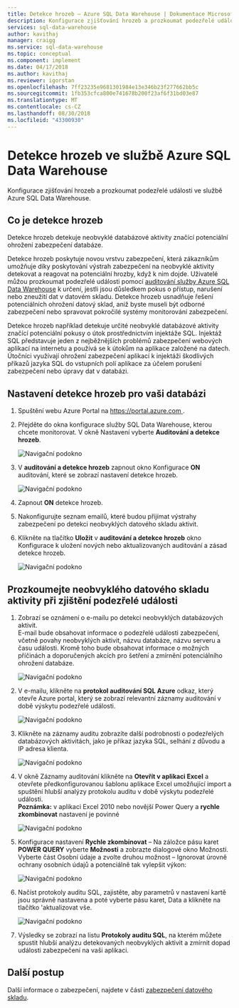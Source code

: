 ```yaml
---
title: Detekce hrozeb – Azure SQL Data Warehouse | Dokumentace Microsoftu
description: Konfigurace zjišťování hrozeb a prozkoumat podezřelé události ve službě Azure SQL Data Warehouse.
services: sql-data-warehouse
author: kavithaj
manager: craigg
ms.service: sql-data-warehouse
ms.topic: conceptual
ms.component: implement
ms.date: 04/17/2018
ms.author: kavithaj
ms.reviewer: igorstan
ms.openlocfilehash: 7ff23235e9681301984e13e346b23f277662bb5c
ms.sourcegitcommit: 1fb353cfca800e741678b200f23af6f31bd03e87
ms.translationtype: MT
ms.contentlocale: cs-CZ
ms.lasthandoff: 08/30/2018
ms.locfileid: "43300930"
---
```

# <a name="threat-detection-in-azure-sql-data-warehouse"></a>Detekce hrozeb ve službě Azure SQL Data Warehouse
Konfigurace zjišťování hrozeb a prozkoumat podezřelé události ve službě Azure SQL Data Warehouse.

## <a name="what-is-threat-detection"></a>Co je detekce hrozeb
Detekce hrozeb detekuje neobvyklé databázové aktivity značící potenciální ohrožení zabezpečení databáze. 

Detekce hrozeb poskytuje novou vrstvu zabezpečení, která zákazníkům umožňuje díky poskytování výstrah zabezpečení na neobvyklé aktivity detekovat a reagovat na potenciální hrozby, když k nim dojde. Uživatelé můžou prozkoumat podezřelé události pomocí [auditování služby Azure SQL Data Warehouse](sql-data-warehouse-auditing-overview.md) k určení, jestli jsou důsledkem pokus o přístup, narušení nebo zneužití dat v datovém skladu.
Detekce hrozeb usnadňuje řešení potenciálních ohrožení datový sklad, aniž byste museli být odborné zabezpečení nebo spravovat pokročilé systémy monitorování zabezpečení.

Detekce hrozeb například detekuje určité neobvyklé databázové aktivity značící potenciální pokusy o útok prostřednictvím injektáže SQL. Injektáž SQL představuje jeden z nejběžnějších problémů zabezpečení webových aplikací na internetu a používá se k útokům na aplikace založené na datech. Útočníci využívají ohrožení zabezpečení aplikací k injektáži škodlivých příkazů jazyka SQL do vstupních polí aplikace za účelem porušení zabezpečení nebo úpravy dat v databázi.

## <a name="set-up-threat-detection-for-your-database"></a>Nastavení detekce hrozeb pro vaši databázi
1. Spuštění webu Azure Portal na [ https://portal.azure.com ](https://portal.azure.com).
2. Přejděte do okna konfigurace služby SQL Data Warehouse, kterou chcete monitorovat. V okně Nastavení vyberte **Auditování a detekce hrozeb**.
   
    ![Navigační podokno](media/sql-data-warehouse-security-threat-detection/1_td_click_on_settings.png)
3. V **auditování a detekce hrozeb** zapnout okno Konfigurace **ON** auditování, které se zobrazí nastavení detekce hrozeb.
   
    ![Navigační podokno](media/sql-data-warehouse-security-threat-detection/2_td_turn_on_auditing.png)
4. Zapnout **ON** detekce hrozeb.
5. Nakonfigurujte seznam emailů, které budou přijímat výstrahy zabezpečení po detekci neobvyklých datového skladu aktivit.
6. Klikněte na tlačítko **Uložit** v **auditování a detekce hrozeb** okno Konfigurace k uložení nových nebo aktualizovaných auditování a zásad detekce hrozeb.
   
    ![Navigační podokno](media/sql-data-warehouse-security-threat-detection/3_td_turn_on_threat_detection.png)

## <a name="explore-anomalous-data-warehouse-activities-upon-detection-of-a-suspicious-event"></a>Prozkoumejte neobvyklého datového skladu aktivity při zjištění podezřelé události
1. Zobrazí se oznámení o e-mailu po detekci neobvyklých databázových aktivit. <br/>
   E-mail bude obsahovat informace o podezřelé události zabezpečení, včetně povahy neobvyklých aktivit, názvu databáze, názvu serveru a času události. Kromě toho bude obsahovat informace o možných příčinách a doporučených akcích pro šetření a zmírnění potenciálního ohrožení databáze.<br/>
   
    ![Navigační podokno](media/sql-data-warehouse-security-threat-detection/4_td_email.png)
2. V e-mailu, klikněte na **protokol auditování SQL Azure** odkaz, který otevře Azure portal, který se zobrazí relevantní záznamy auditování v době výskytu podezřelé události.
   
    ![Navigační podokno](media/sql-data-warehouse-security-threat-detection/5_td_audit_records.png)
3. Klikněte na záznamy auditu zobrazíte další podrobnosti o podezřelých databázových aktivitách, jako je příkaz jazyka SQL, selhání z důvodu a IP adresa klienta.
   
    ![Navigační podokno](media/sql-data-warehouse-security-threat-detection/6_td_audit_record_details.png)
4. V okně Záznamy auditování klikněte na **Otevřít v aplikaci Excel** a otevřete předkonfigurovanou šablonu aplikace Excel umožňující import a spuštění hlubší analýzy protokolu auditu v době výskytu podezřelé události.<br/>
   **Poznámka:** v aplikaci Excel 2010 nebo novější Power Query a **rychle zkombinovat** nastavení je povinné
   
    ![Navigační podokno](media/sql-data-warehouse-security-threat-detection/7_td_audit_records_open_excel.png)
5. Konfigurace nastavení **Rychle zkombinovat** – Na záložce pásu karet **POWER QUERY** vyberte **Možnosti** a zobrazte dialogové okno Možnosti. Vyberte část Osobní údaje a zvolte druhou možnost – Ignorovat úrovně ochrany osobních údajů a potenciálně tak vylepšit výkon:
   
    ![Navigační podokno](media/sql-data-warehouse-security-threat-detection/8_td_excel_fast_combine.png)
6. Načíst protokoly auditu SQL, zajistěte, aby parametrů v nastavení kartě jsou správně nastavena a poté vyberte pásu karet, Data a klikněte na tlačítko 'aktualizovat vše.
   
    ![Navigační podokno](media/sql-data-warehouse-security-threat-detection/9_td_excel_parameters.png)
7. Výsledky se zobrazí na listu **Protokoly auditu SQL**, na kterém můžete spustit hlubší analýzu detekovaných neobvyklých aktivit a zmírnit dopad události zabezpečení na vaši aplikaci.

## <a name="next-steps"></a>Další postup
Další informace o zabezpečení, najdete v části [zabezpečení datového skladu](sql-data-warehouse-overview-manage-security.md).
